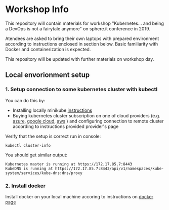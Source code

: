 # Workshop Info

This repository will contain materials for workshop "Kubernetes… and being a DevOps is not a fairytale anymore" on sphere.it conference in 2019.

Atendees are asked to bring their own laptops with prepared environment according to instructions enclosed in section below.
Basic familiarity with Docker and containerization is expected.

This repository will be updated with further materials on workshop day.

## Local envorionment setup

### 1. Setup connection to some kubernetes cluster with kubectl
You can do this by:
  * Installing locally minikube [instructions](https://kubernetes.io/docs/tasks/tools/install-minikube/)
  * Buying kubernetes cluster subscription on one of cloud providers (e.g. [azure](https://azure.microsoft.com/en-us/free/kubernetes-service/), [google cloud](https://cloud.google.com/kubernetes-engine/), [aws](https://aws.amazon.com/kubernetes/) ) and configuring connection to remote cluster according to instructions provided provider's page
   
Verify that the setup is correct run in console:
```
kubectl cluster-info
```
   
   You should get similar output:
   ```
   Kubernetes master is running at https://172.17.85.7:8443
   KubeDNS is running at https://172.17.85.7:8443/api/v1/namespaces/kube-system/services/kube-dns:dns/proxy
   ```
   
### 2. Install docker
Install docker on your local machine accoring to instructions on [docker page](https://docs.docker.com/install/)
  
